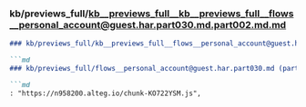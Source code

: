 ### kb/previews_full/kb__previews_full__kb__previews_full__flows__personal_account@guest.har.part030.md.part002.md.md

```md
### kb/previews_full/kb__previews_full__flows__personal_account@guest.har.part030.md.part002.md

```md
### kb/previews_full/flows__personal_account@guest.har.part030.md (part 002)

```md
: "https://n958200.alteg.io/chunk-KO722YSM.js",
        
```

```

```

```
